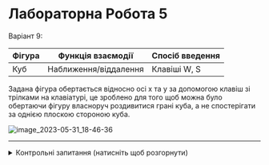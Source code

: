# Лабораторна Робота 5

Варіант 9:


| Фігура | Функція взаємодії | Спосіб введення|
|---|---|---|
| Куб | Наближення/віддалення | Клавіші W, S |

Задана фігура обертається відносно осі x та y за допомогою клавіш зі трілками на клавіатурі, це зроблено для того щоб можна було обертаючи фігуру власноруч роздивитися грані куба, а не спостерігати за однією плоскою стороною куба.

![image_2023-05-31_18-46-36](https://github.com/sgubar/2023/assets/125995123/e001bab5-41fa-47b4-af3f-08a27383ef92)


---

<details>
  <summary>Контрольні запитання (натисніть щоб розгорнути)</summary>
  
  1. __*Які функції для роботи безпосередньо з OpenGL ви імплементували?*__
  
> `init()`: Функція ініціалізує деякі налаштування OpenGL, такі як колір очищення та включення режиму глибини.
  
> `drawCube()`: Ця функція малює куб, використовуючи OpenGL-команди для задання вершин, кольорів і полігонів.
  
> `display()`: Ця функція викликається для відображення сцени. Вона очищує буфери, встановлює поточну матрицю моделювання, викликає drawCube() і перемикає буфери, щоб показати малюнок на екрані.
  
> `reshape()`: Ця функція викликається при зміні розміру вікна. Вона оновлює програцьовану матрицю проекції, щоб забезпечити коректне відображення сцени при нових розмірах вікна.
  
> `keyboard()`: Ця функція обробляє введення з клавіатури. Вона реагує на клавіші 'W' та 'S' для наближення та віддалення, викликаючи відповідні зміни у змінній zoom, і після цього перерисовує сцену.

  2. __*Які функції реєстрації зворотних викликів ви використовували?
Коротко опишіть їхнє призначення.*__

> `glutDisplayFunc(display)`: Ця функція реєструє функцію display() як функцію, яка буде викликатись для відображення сцени.
> `glutReshapeFunc(reshape)`: Ця функція реєструє функцію reshape() як функцію, яка буде викликатись при зміні розміру вікна.
> `glutKeyboardFunc(keyboard)`: Ця функція реєструє функцію keyboard() як функцію, яка буде викликатись при введенні з клавіатури.
  
  3. __*Які існують інші функції обробки подій (зміна розміру вікна, введення
інформації від користувача)? Коротко опишіть їхнє призначення.*__
  
> `glutMouseFunc()`: Ця функція реєструє функцію, яка буде викликатись при події миші, наприклад, натискання кнопок миші.
> `glutMotionFunc()`: Ця функція реєструє функцію, яка буде викликатись при руху миші з натиснутою кнопкою.
> `glutPassiveMotionFunc()`: Ця функція реєструє функцію, яка буде викликатись при руху миші без натиснутої кнопки.
> `glutSpecialFunc()`: Ця функція реєструє функцію, яка буде викликатись при введенні спеціальних клавіш, таких як клавіші зі стрілками.
  
</details>
 
